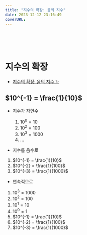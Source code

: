 ```yaml
---
title: "지수의 확장: 음의 지수"
date: 2023-12-12 23:16:49
coverURL: 
---
```

<br />
<br />
<br />

# 지수의 확장
- <a href="/blog/MATHEMATICS/Algebraic/Exponential-Expansion/">지수의 확장: 음의 지수 ✨</a>


## $10^{-1} = \frac{1}{10}$

- 지수가 자연수
    1. $10^0 = 10$
    2. $10^2 = 100$
    3. $10^3 = 1000$
    4. ...

- 지수를 음수로

1. $10^{-1} = \frac{1}{10}$
2. $10^{-2} = \frac{1}{100}$
3. $10^{-3} = \frac{1}{1000}$

- 연속적으로 

1. $10^{3} = 1000$
2. $10^{2} = 100$
3. $10^{1} = 10$
4. $10^{0} = 1$
5. $10^{-1} = \frac{1}{10}$
6. $10^{-2} = \frac{1}{100}$
7. $10^{-3} = \frac{1}{1000}$

